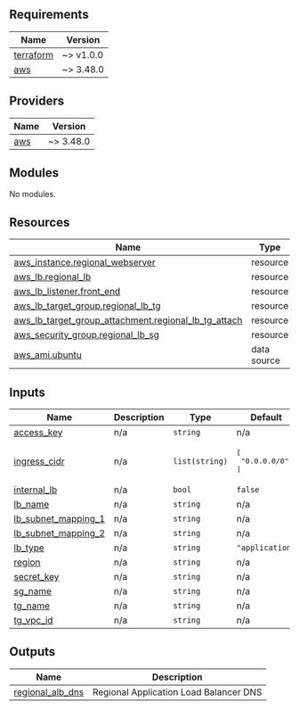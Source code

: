## Requirements

| Name | Version |
|------|---------|
| <a name="requirement_terraform"></a> [terraform](#requirement\_terraform) | ~> v1.0.0 |
| <a name="requirement_aws"></a> [aws](#requirement\_aws) | ~> 3.48.0 |

## Providers

| Name | Version |
|------|---------|
| <a name="provider_aws"></a> [aws](#provider\_aws) | ~> 3.48.0 |

## Modules

No modules.

## Resources

| Name | Type |
|------|------|
| [aws_instance.regional_webserver](https://registry.terraform.io/providers/hashicorp/aws/latest/docs/resources/instance) | resource |
| [aws_lb.regional_lb](https://registry.terraform.io/providers/hashicorp/aws/latest/docs/resources/lb) | resource |
| [aws_lb_listener.front_end](https://registry.terraform.io/providers/hashicorp/aws/latest/docs/resources/lb_listener) | resource |
| [aws_lb_target_group.regional_lb_tg](https://registry.terraform.io/providers/hashicorp/aws/latest/docs/resources/lb_target_group) | resource |
| [aws_lb_target_group_attachment.regional_lb_tg_attach](https://registry.terraform.io/providers/hashicorp/aws/latest/docs/resources/lb_target_group_attachment) | resource |
| [aws_security_group.regional_lb_sg](https://registry.terraform.io/providers/hashicorp/aws/latest/docs/resources/security_group) | resource |
| [aws_ami.ubuntu](https://registry.terraform.io/providers/hashicorp/aws/latest/docs/data-sources/ami) | data source |

## Inputs

| Name | Description | Type | Default | Required |
|------|-------------|------|---------|:--------:|
| <a name="input_access_key"></a> [access\_key](#input\_access\_key) | n/a | `string` | n/a | yes |
| <a name="input_ingress_cidr"></a> [ingress\_cidr](#input\_ingress\_cidr) | n/a | `list(string)` | <pre>[<br>  "0.0.0.0/0"<br>]</pre> | no |
| <a name="input_internal_lb"></a> [internal\_lb](#input\_internal\_lb) | n/a | `bool` | `false` | no |
| <a name="input_lb_name"></a> [lb\_name](#input\_lb\_name) | n/a | `string` | n/a | yes |
| <a name="input_lb_subnet_mapping_1"></a> [lb\_subnet\_mapping\_1](#input\_lb\_subnet\_mapping\_1) | n/a | `string` | n/a | yes |
| <a name="input_lb_subnet_mapping_2"></a> [lb\_subnet\_mapping\_2](#input\_lb\_subnet\_mapping\_2) | n/a | `string` | n/a | yes |
| <a name="input_lb_type"></a> [lb\_type](#input\_lb\_type) | n/a | `string` | `"application"` | no |
| <a name="input_region"></a> [region](#input\_region) | n/a | `string` | n/a | yes |
| <a name="input_secret_key"></a> [secret\_key](#input\_secret\_key) | n/a | `string` | n/a | yes |
| <a name="input_sg_name"></a> [sg\_name](#input\_sg\_name) | n/a | `string` | n/a | yes |
| <a name="input_tg_name"></a> [tg\_name](#input\_tg\_name) | n/a | `string` | n/a | yes |
| <a name="input_tg_vpc_id"></a> [tg\_vpc\_id](#input\_tg\_vpc\_id) | n/a | `string` | n/a | yes |

## Outputs

| Name | Description |
|------|-------------|
| <a name="output_regional_alb_dns"></a> [regional\_alb\_dns](#output\_regional\_alb\_dns) | Regional Application Load Balancer DNS |
